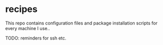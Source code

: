 recipes
=======

This repo contains configuration files and package installation scripts 
for every machine I use..

TODO: reminders for ssh etc.
